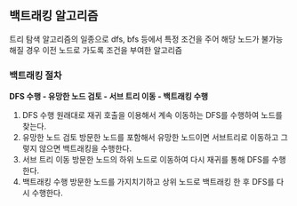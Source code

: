 ## 백트래킹 알고리즘

트리 탐색 알고리즘의 일종으로 dfs, bfs 등에서 특정 조건을 주어 해당 노드가 불가능해질 경우 이전 노드로 가도록 조건을 부여한 알고리즘


### 백트래킹 절차 
**DFS 수행 - 유망한 노드 검토 - 서브 트리 이동 - 백트래킹 수행**
1. DFS 수행
원래대로 재귀 호출을 이용해서 계속 이동하는 DFS를 수행하여 노드를 찾는다.
2. 유망한 노드 검토
방문한 노드를 포함해서 유망한 노드이면 서브트리로 이동하고 그렇지 않으면 백트래킹을 수행한다.
3. 서브 트리 이동
방문한 노드의 하위 노드로 이동하여 다시 재귀를 통해 DFS를 수행한다.
4. 백트래킹 수행
방문한 노드를 가지치기하고 상위 노드로 백트래킹 한 후 DFS를 다시 수행한다.